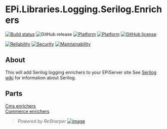 # EPi.Libraries.Logging.Serilog.Enrichers

[![Build status](https://ci.appveyor.com/api/projects/status/dc0ds3aafwfui3a3/branch/master?svg=true)](https://ci.appveyor.com/project/jstemerdink/epi-libraries-logging-serilog/branch/master)
![GitHub release](https://img.shields.io/github/release/jstemerdink/EPi.Libraries.Logging.Serilog.Enrichers.svg)
[![Platform](https://img.shields.io/badge/platform-.NET%204.6.1-blue.svg?style=flat)](https://msdn.microsoft.com/en-us/library/w0x726c2%28v=vs.110%29.aspx)
[![Platform](https://img.shields.io/badge/EPiServer.Commerce-%2012.0.0-orange.svg?style=flat)](http://world.episerver.com/cms/)
[![GitHub license](https://img.shields.io/badge/license-MIT%20license-blue.svg?style=flat)](LICENSE)


[![Reliability](https://sonarcloud.io/api/project_badges/measure?project=jstemerdink:EPi.Libraries.Logging.Serilog.Enrichers&metric=reliability_rating)](https://sonarcloud.io/component_measures?id=jstemerdink%3AEPi.Libraries.Logging.Serilog.Enrichers&metric=Reliability)
[![Security](https://sonarcloud.io/api/project_badges/measure?project=jstemerdink:EPi.Libraries.Logging.Serilog.Enrichersg&metric=security_rating)](https://sonarcloud.io/component_measures?id=jstemerdink%3AEPi.Libraries.Logging.Serilog.Enrichers&metric=Security)
[![Maintainability](https://sonarcloud.io/api/project_badges/measure?project=jstemerdink%3AEPi.Libraries.Logging.Serilog.Enrichers&metric=sqale_rating)](https://sonarcloud.io/component_measures?id=jstemerdink%3AEPi.Libraries.Logging.Serilog.Enrichers&metric=Maintainability)


## About
This will add Serilog logging enrichers to your EPiServer site
See [Serilog wiki](https://github.com/serilog/serilog/wiki/) for information about Serilog.

## Parts
[Cms enrichers](EPi.Libraries.Logging.Serilog.Enrichers.Cms/README.md)  
[Commerce enrichers](EPi.Libraries.Logging.Serilog.Enrichers.Commerce/README.md)  


> *Powered by ReSharper*
> [![image](https://i0.wp.com/jstemerdink.files.wordpress.com/2017/08/logo_resharper.png)](http://jetbrains.com)